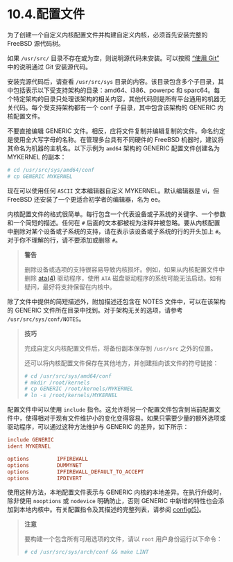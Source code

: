 # 10.4.配置文件

为了创建一个自定义内核配置文件并构建自定义内核，必须首先安装完整的 FreeBSD 源代码树。

如果 `/usr/src/` 目录不存在或为空，则说明源代码未安装。可以按照 [“使用 Git”](https://docs.freebsd.org/en/books/handbook/mirrors/#git) 中的说明通过 Git 安装源代码。

安装完源代码后，请查看 `/usr/src/sys` 目录的内容。该目录包含多个子目录，其中包括表示以下受支持架构的目录：amd64、i386、powerpc 和 sparc64。每个特定架构的目录只处理该架构的相关内容，其他代码则是所有平台通用的机器无关代码。每个受支持架构都有一个 conf 子目录，其中包含该架构的 GENERIC 内核配置文件。

不要直接编辑 GENERIC 文件。相反，应将文件复制并编辑复制的文件。命名约定是使用全大写字母的名称。在管理多台具有不同硬件的 FreeBSD 机器时，建议将其命名为机器的主机名。以下示例为 `amd64` 架构的 GENERIC 配置文件创建名为 MYKERNEL 的副本：

```sh
# cd /usr/src/sys/amd64/conf
# cp GENERIC MYKERNEL
```

现在可以使用任何 `ASCII` 文本编辑器自定义 MYKERNEL。默认编辑器是 vi，但 FreeBSD 还安装了一个更适合初学者的编辑器，名为 ee。

内核配置文件的格式很简单。每行包含一个代表设备或子系统的关键字、一个参数和一个简短的描述。任何在 `#` 后面的文本都被视为注释并被忽略。要从内核配置中删除对某个设备或子系统的支持，请在表示该设备或子系统的行的开头加上 `#`。对于你不理解的行，请不要添加或删除 `#`。

>**警告**
>
> 删除设备或选项的支持很容易导致内核损坏。例如，如果从内核配置文件中删除 [ata(4)](https://man.freebsd.org/cgi/man.cgi?query=ata&sektion=4&format=html) 驱动程序，使用 `ATA` 磁盘驱动程序的系统可能无法启动。如有疑问，最好将支持保留在内核中。

除了文件中提供的简短描述外，附加描述还包含在 NOTES 文件中，可以在该架构的 GENERIC 文件所在目录中找到。对于架构无关的选项，请参考 `/usr/src/sys/conf/NOTES`。

>**技巧**
>
>完成自定义内核配置文件后，将备份副本保存到 `/usr/src` 之外的位置。
>
>还可以将内核配置文件保存在其他地方，并创建指向该文件的符号链接：
>
>```sh
># cd /usr/src/sys/amd64/conf
># mkdir /root/kernels
># cp GENERIC /root/kernels/MYKERNEL
># ln -s /root/kernels/MYKERNEL
>```

配置文件中可以使用 `include` 指令。这允许将另一个配置文件包含到当前配置文件中，使得相对于现有文件维护小的变化变得容易。如果只需要少量的额外选项或驱动程序，可以通过这种方法维护与 GENERIC 的差异，如下所示：

```ini
include GENERIC
ident MYKERNEL

options         IPFIREWALL
options         DUMMYNET
options         IPFIREWALL_DEFAULT_TO_ACCEPT
options         IPDIVERT
```

使用这种方法，本地配置文件表示与 GENERIC 内核的本地差异。在执行升级时，除非使用 `nooptions` 或 `nodevice` 明确防止，否则 GENERIC 中新增的特性也会添加到本地内核中。有关配置指令及其描述的完整列表，请参阅 [config(5)](https://man.freebsd.org/cgi/man.cgi?query=config&sektion=5&format=html)。

>**注意**
>
> 要构建一个包含所有可用选项的文件，请以 `root` 用户身份运行以下命令：
>
>```sh
># cd /usr/src/sys/arch/conf && make LINT
>```
